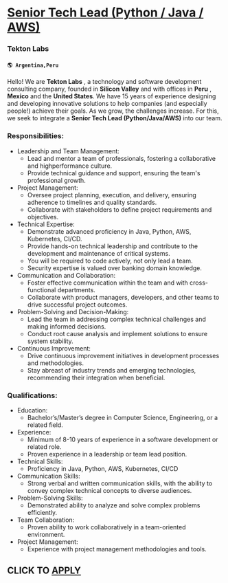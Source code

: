 # [Senior Tech Lead (Python / Java / AWS)](https://www.remotewlb.com/apply/senior-tech-lead-python-java-aws)  
### Tekton Labs  
#### `🌎 Argentina,Peru`  

Hello! We are **Tekton Labs** , a technology and software development consulting company, founded in **Silicon Valley** and with offices in **Peru** , **Mexico** and the **United States**. We have 15 years of experience designing and developing innovative solutions to help companies (and especially people!) achieve their goals. As we grow, the challenges increase. For this, we seek to integrate a **Senior Tech Lead (Python/Java/AWS)** into our team.

### Responsibilities:

  * Leadership and Team Management:
    * Lead and mentor a team of professionals, fostering a collaborative and highperformance culture.
    * Provide technical guidance and support, ensuring the team's professional growth.
  * Project Management:
    * Oversee project planning, execution, and delivery, ensuring adherence to timelines and quality standards.
    * Collaborate with stakeholders to define project requirements and objectives.
  * Technical Expertise:
    * Demonstrate advanced proficiency in Java, Python, AWS, Kubernetes, CI/CD.
    * Provide hands-on technical leadership and contribute to the development and maintenance of critical systems.
    * You will be required to code actively, not only lead a team.
    * Security expertise is valued over banking domain knowledge.
  * Communication and Collaboration:
    * Foster effective communication within the team and with cross-functional departments.
    * Collaborate with product managers, developers, and other teams to drive successful project outcomes.
  * Problem-Solving and Decision-Making:
    * Lead the team in addressing complex technical challenges and making informed decisions.
    * Conduct root cause analysis and implement solutions to ensure system stability.
  * Continuous Improvement:
    * Drive continuous improvement initiatives in development processes and methodologies.
    * Stay abreast of industry trends and emerging technologies, recommending their integration when beneficial.

### Qualifications:

  * Education:
    * Bachelor’s/Master’s degree in Computer Science, Engineering, or a related field.
  * Experience:
    * Minimum of 8-10 years of experience in a software development or related role.
    * Proven experience in a leadership or team lead position.
  * Technical Skills:
    * Proficiency in Java, Python, AWS, Kubernetes, CI/CD
  * Communication Skills:
    * Strong verbal and written communication skills, with the ability to convey complex technical concepts to diverse audiences.
  * Problem-Solving Skills:
    * Demonstrated ability to analyze and solve complex problems efficiently.
  * Team Collaboration:
    * Proven ability to work collaboratively in a team-oriented environment.
  * Project Management:
    * Experience with project management methodologies and tools.

  
## CLICK TO [APPLY](https://www.remotewlb.com/apply/senior-tech-lead-python-java-aws)

